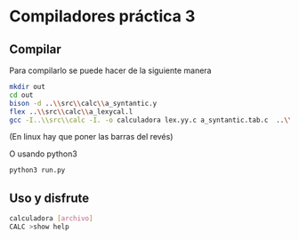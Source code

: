 # Compiladores práctica 3

## Compilar

Para compilarlo se puede hacer de la siguiente manera

```bash
mkdir out
cd out
bison -d ..\\src\\calc\\a_syntantic.y
flex ..\\src\\calc\\a_lexycal.l
gcc -I..\\src\\calc -I. -o calculadora lex.yy.c a_syntantic.tab.c  ..\\src\\calc\\config.c ..\\src\\calc\\external\\model\\list.c ..\\src\\calc\\external\\model\\hash.c -lfl -lm calculadora
```

(En linux hay que poner las barras del revés)

O usando python3

```bash
python3 run.py
```

## Uso y disfrute

```bash
calculadora [archivo]
CALC >show help
```